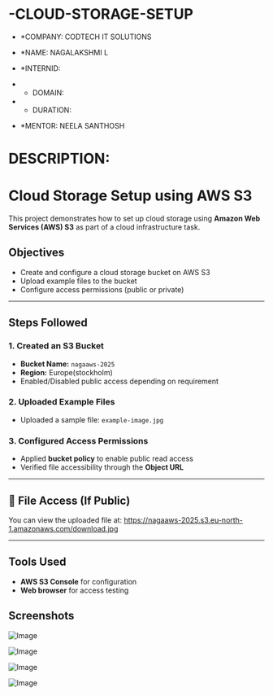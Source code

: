 # -CLOUD-STORAGE-SETUP

* *COMPANY: CODTECH IT SOLUTIONS

* *NAME: NAGALAKSHMI L

* *INTERNID:

* * DOMAIN:

* * DURATION:

* *MENTOR: NEELA SANTHOSH

# DESCRIPTION:

# Cloud Storage Setup using AWS S3
This project demonstrates how to set up cloud storage using **Amazon Web Services (AWS) S3** as part of a cloud infrastructure task.

##  Objectives
- Create and configure a cloud storage bucket on AWS S3
- Upload example files to the bucket
- Configure access permissions (public or private)

---

## Steps Followed

### 1. Created an S3 Bucket
- **Bucket Name:** `nagaaws-2025`
- **Region:** Europe(stockholm)
- Enabled/Disabled public access depending on requirement

### 2. Uploaded Example Files
- Uploaded a sample file: `example-image.jpg`

### 3. Configured Access Permissions
- Applied **bucket policy** to enable public read access 
- Verified file accessibility through the **Object URL**

---

## 🔗 File Access (If Public)
You can view the uploaded file at:
https://nagaaws-2025.s3.eu-north-1.amazonaws.com/download.jpg

---

##  Tools Used
- **AWS S3 Console** for configuration
- **Web browser** for access testing

## Screenshots 

   ![Image](https://github.com/user-attachments/assets/cd72a4c7-2c7f-41d8-a410-bea000764724)


   ![Image](https://github.com/user-attachments/assets/b534ff68-8827-418a-bab8-f414c73c87ed) 

 
   ![Image](https://github.com/user-attachments/assets/5c0a7f56-c956-4eca-ae39-adada2daecc1)


   ![Image](https://github.com/user-attachments/assets/cb1c15b5-e3be-406f-83d0-e92517695b82)


  


